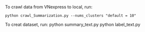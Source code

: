 To crawl data from VNexpress to local, run:

    python crawl_Summarization.py --nums_clusters "default = 10"

To creat dataset, run:
    python summary_text.py
    python label_text.py
